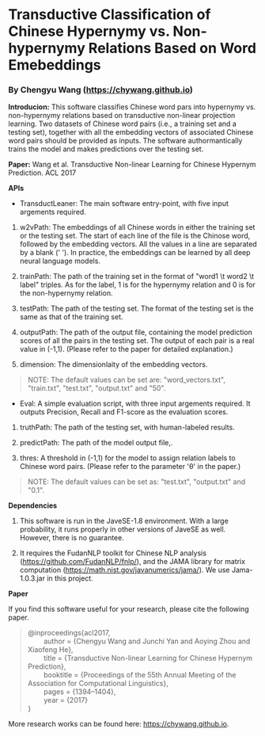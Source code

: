 # Transductive Classification of Chinese Hypernymy vs. Non-hypernymy Relations Based on Word Emebeddings

### By Chengyu Wang (https://chywang.github.io)

**Introducion:** This software classifies Chinese word pars into hypernymy vs. non-hypernymy relations based on transductive non-linear projection learning. Two datasets of Chinese word pairs (i.e., a training set and a testing set), together with all the embedding vectors of associated Chinese word pairs should be provided as inputs. The software authormantically trains the model and makes predictions over the testing set.

**Paper:** Wang et al. Transductive Non-linear Learning for Chinese Hypernym Prediction. ACL 2017


**APIs**

+ TransductLeaner: The main software entry-point, with five input argements required.

1. w2vPath: The embeddings of all Chinese words in either the training set or the testing set. The start of each line of the file is the Chinose word, followed by the embedding vectors. All the values in a line are separated by a blank (' '). In practice, the embeddings can be learned by all deep neural language models.

2. trainPath: The path of the training set in the format of "word1 \t word2 \t label" triples. As for the label, 1 is for the hypernymy relation and 0 is for the non-hypernymy relation.

3. testPath: The path of the testing set. The format of the testing set is the same as that of the training set.

4. outputPath: The path of the output file, containing the model prediction scores of all the pairs in the testing set. The output of each pair is a real value in (-1,1). (Please refer to the paper for detailed explanation.)

5. dimension: The dimensionlaity of the embedding vectors.

> NOTE: The default values can be set are: "word_vectors.txt", "train.txt", "test.txt", "output.txt" and "50".

+ Eval: A simple evaluation script,  with three input argements required. It outputs Precision, Recall and F1-score  as the evaluation scores. 

1. truthPath: The path of the testing set, with human-labeled results.

2. predictPath: The path of the model output file,.

3. thres: A threshold in (-1,1) for the model to assign relation labels to Chinese word pairs. (Please refer to the parameter 'θ' in the paper.)

> NOTE: The default values can be set as: "test.txt", "output.txt" and "0.1".

**Dependencies**

1. This software is run in the JaveSE-1.8 environment. With a large probability, it runs properly in other versions of JaveSE as well. However, there is no guarantee.

2. It requires the FudanNLP toolkit for Chinese NLP analysis (https://github.com/FudanNLP/fnlp/), and the JAMA library for matrix computation (https://math.nist.gov/javanumerics/jama/). We use Jama-1.0.3.jar in this project.

**Paper**

If you find this software useful for your research, please cite the following paper.

> @inproceedings{acl2017,<br/>
&emsp;&emsp; author = {Chengyu Wang and Junchi Yan and Aoying Zhou and Xiaofeng He},<br/>
&emsp;&emsp; title = {Transductive Non-linear Learning for Chinese Hypernym Prediction},<br/>
&emsp;&emsp; booktitle = {Proceedings of the 55th Annual Meeting of the Association for Computational Linguistics},<br/>
&emsp;&emsp; pages = {1394–1404},<br/>
&emsp;&emsp; year = {2017}<br/>
}

More research works can be found here: https://chywang.github.io.




